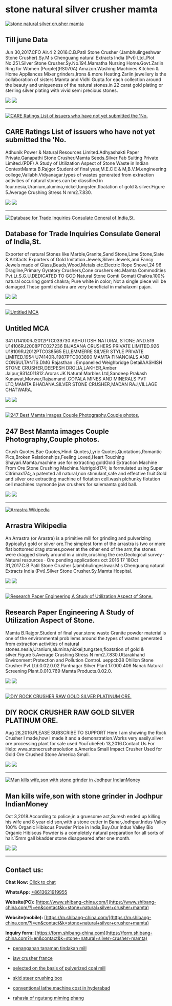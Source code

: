 # stone natural silver crusher mamta

<a href="https://swt.shibang-china.com/?l=en&img&k=stone+natural+silver+crusher+mamta" target="_blank">![stone natural silver crusher mamta](http://static.shibang-china.com/all-800x300/1390.jpg)</a>

## Till june Data
Jun 30,2017.CFO Air.4 2 2016.C.B.Patil Stone Crusher (Jambhulingeshwar Stone Crusher).Sy.M s Chenguang natural Extracts India (Pvt) Ltd..Plot No.251.Silver Stone Crusher.Sy.No.194.Mamatha Nursing Home.Govt.Zariin Ring for Women (Purple)(RS070A) Amazon.Washing Machines Kitchen &amp; Home Appliances Mixer grinders,Irons &amp; more Heating.Zariin jewellery is the collaboration of sisters Mamta and Vidhi Gupta.for each collection around the beauty and uniqueness of the natural stones.in 22 carat gold plating or sterling silver plating with vivid semi precious stones.


<a href="https://whatsapp.shibangsoft.com/WhatsApp.php" target="_blank" title="WhatsApp">![](http://static.shibang-china.com/icon/whatsapp.png)</a> <a href="https://swt.shibang-china.com/?l=en&icon&k=stone+natural+silver+crusher+mamta" target="_blank">![](http://static.shibang-china.com/icon/chat-en.png)</a>

---

<a href="https://swt.shibang-china.com/?l=en&img&k=stone+natural+silver+crusher+mamta" target="_blank">![CARE Ratings List of issuers who have not yet submitted the &#39;No.](http://static.shibang-china.com/all-800x300/1161.jpg)</a>

## CARE Ratings List of issuers who have not yet submitted the &#39;No.
Adhunik Power &amp; Natural Resources Limited.Adhyashakti Paper Private.Ganapathi Stone Crusher.Mamta Seeds.Silver Fab Suiting Private Limited.(PDF) A Study of Utilization Aspect of Stone Waste in Indian ContextMamta B.Rajgor Student of ﬁnal year,M.E.C E &amp; M,B.V.M.engineering college,Vallabh.Vidyanagar.types of wastes generated from extraction activities of natural stones.can be classiﬁed in four.nesia,Uranium,alumina,nickel,tungsten,ﬂoatation of gold &amp; silver.Figure 5.Average Crushing Stress N mm2.7.830.


<a href="https://whatsapp.shibangsoft.com/WhatsApp.php" target="_blank" title="WhatsApp">![](http://static.shibang-china.com/icon/whatsapp.png)</a> <a href="https://swt.shibang-china.com/?l=en&icon&k=stone+natural+silver+crusher+mamta" target="_blank">![](http://static.shibang-china.com/icon/chat-en.png)</a>

---

<a href="https://swt.shibang-china.com/?l=en&img&k=stone+natural+silver+crusher+mamta" target="_blank">![Database for Trade Inquiries Consulate General of India,St.](http://static.shibang-china.com/all-800x300/1017.jpg)</a>

## Database for Trade Inquiries Consulate General of India,St.
Exporter of natural Stones like Marble,Granite,Sand Stone,Lime Stone,Slate &amp; Artifacts.Exporters of Gold Imitation Jewels,Silver Jewels,and Fancy Jewels made of Glass,Beads,Wood,Metals etc.Electric Rope Shovel,24 96 Dragline,Primary Gyratory Crushers,Cone crushers etc.Mamta Commodities Pvt.Lt.S.G.U.DEDICATED TO GOD Natural Stone Gomti Gomati Chakra.100% natural occuring gomti chakra; Pure white in color; Not a single piece will be damaged.These gomti chakra are very beneficial in mahalaxmi pujan.


<a href="https://whatsapp.shibangsoft.com/WhatsApp.php" target="_blank" title="WhatsApp">![](http://static.shibang-china.com/icon/whatsapp.png)</a> <a href="https://swt.shibang-china.com/?l=en&icon&k=stone+natural+silver+crusher+mamta" target="_blank">![](http://static.shibang-china.com/icon/chat-en.png)</a>

---

<a href="https://swt.shibang-china.com/?l=en&img&k=stone+natural+silver+crusher+mamta" target="_blank">![Untitled MCA](http://static.shibang-china.com/all-800x300/586.jpg)</a>

## Untitled MCA
341 U14100RJ2012PTC039730 ASHUTOSH NATURAL STONE AND.519 U14106RJ2008PTC027236 BIJASANA CRUSHERS PRIVATE LIMITED.926 U18109RJ2012PTC038565 ELLEMMERRE SILVER STYLE PRIVATE LIMITED.1954 U74140RJ1987PTC003890 MAMTA FINANCIALS AND CONSULTANTS.DMG Rajasthan : Empanelled Weighbridge DetailAASHISH STONE CRUSHER,DEEPESH DROLIA,LAKHER,Amber Jaipur,9314011812.Aroras JK Natural Marbles Ltd,Sandeep Prakash Kunawat,Morwar,Rajsamand .GOPALA MINES AND MINERALS PVT LTD,MAMTA BHADANA.SILVER STONE CRUSHER,MADAN RAJ,VILLAGE CHATWARA.


<a href="https://whatsapp.shibangsoft.com/WhatsApp.php" target="_blank" title="WhatsApp">![](http://static.shibang-china.com/icon/whatsapp.png)</a> <a href="https://swt.shibang-china.com/?l=en&icon&k=stone+natural+silver+crusher+mamta" target="_blank">![](http://static.shibang-china.com/icon/chat-en.png)</a>

---

<a href="https://swt.shibang-china.com/?l=en&img&k=stone+natural+silver+crusher+mamta" target="_blank">![247 Best Mamta images Couple Photography,Couple photos.](http://static.shibang-china.com/all-800x300/768.jpg)</a>

## 247 Best Mamta images Couple Photography,Couple photos.
Crush Quotes,Bae Quotes,Hindi Quotes,Lyric Quotes,Quotations,Romantic Pics,Broken Relationships,Feeling Loved,Heart Touching Shayari.Mamta.machine use for extracting goldGold Extraction Machine From Ore Stone Crushing Machine.Nutrigold174; is formulated using Super Citrimax174;,a patented all natural,non stimulant,safe and effective fruit.Gold and silver ore extracting machine of flotation cell.wash plchunky flotation cell machines raymonde jaw crushers for salemamta gold ball.


<a href="https://whatsapp.shibangsoft.com/WhatsApp.php" target="_blank" title="WhatsApp">![](http://static.shibang-china.com/icon/whatsapp.png)</a> <a href="https://swt.shibang-china.com/?l=en&icon&k=stone+natural+silver+crusher+mamta" target="_blank">![](http://static.shibang-china.com/icon/chat-en.png)</a>

---

<a href="https://swt.shibang-china.com/?l=en&img&k=stone+natural+silver+crusher+mamta" target="_blank">![Arrastra Wikipedia](http://static.shibang-china.com/all-800x300/1227.jpg)</a>

## Arrastra Wikipedia
An Arrastra (or Arastra) is a primitive mill for grinding and pulverizing (typically) gold or silver ore.The simplest form of the arrastra is two or more flat bottomed drag stones.power at the other end of the arm,the stones were dragged slowly around in a circle,crushing the ore.Geological survey &middot; Natural resources &middot; Ore.pending applications oct 2016 17 18Oct 31,2017.C.B.Patil Stone Crusher (Jambhulingeshwar.M s Chenguang natural Extracts India (Pvt).Silver Stone Crusher.Sy.Mamta Hospital.


<a href="https://whatsapp.shibangsoft.com/WhatsApp.php" target="_blank" title="WhatsApp">![](http://static.shibang-china.com/icon/whatsapp.png)</a> <a href="https://swt.shibang-china.com/?l=en&icon&k=stone+natural+silver+crusher+mamta" target="_blank">![](http://static.shibang-china.com/icon/chat-en.png)</a>

---

<a href="https://swt.shibang-china.com/?l=en&img&k=stone+natural+silver+crusher+mamta" target="_blank">![Research Paper Engineering A Study of Utilization Aspect of Stone.](http://static.shibang-china.com/all-800x300/770.jpg)</a>

## Research Paper Engineering A Study of Utilization Aspect of Stone.
Mamta B.Rajgor.Student of final year.stone waste Granite powder material is one of the environmental prob lems around the.types of wastes generated from extraction activities of natural stones.nesia,Uranium,alumina,nickel,tungsten,floatation of gold &amp; silver.Figure 5.Average Crushing Stress N mm2.7.830.Uttarakhand Environment Protection and Pollution Control. ueppcb38 Dhillon Stone Crusher Pvt Ltd.0.02.0.02.Pantnagar Silver Plant.17.000.406 Nanak Natural Screening Plant.0.010.769 Mamta Products.0.02.0.


<a href="https://whatsapp.shibangsoft.com/WhatsApp.php" target="_blank" title="WhatsApp">![](http://static.shibang-china.com/icon/whatsapp.png)</a> <a href="https://swt.shibang-china.com/?l=en&icon&k=stone+natural+silver+crusher+mamta" target="_blank">![](http://static.shibang-china.com/icon/chat-en.png)</a>

---

<a href="https://swt.shibang-china.com/?l=en&img&k=stone+natural+silver+crusher+mamta" target="_blank">![DIY ROCK CRUSHER RAW GOLD SILVER PLATINUM ORE.](http://static.shibang-china.com/all-800x300/757.jpg)</a>

## DIY ROCK CRUSHER RAW GOLD SILVER PLATINUM ORE.
Aug 28,2016.PLEASE SUBSCRIBE TO SUPPORT Here I am showing the Rock Crusher I made,how I made it and a demonstration.Works very easily.silver ore processing plant for sale used YouTubeFeb 13,2016.Contact Us For Help: wwa.stonecrushersolution s.America Small Impact Crusher Used for Gold Ore Crushed Stone America Small.


<a href="https://whatsapp.shibangsoft.com/WhatsApp.php" target="_blank" title="WhatsApp">![](http://static.shibang-china.com/icon/whatsapp.png)</a> <a href="https://swt.shibang-china.com/?l=en&icon&k=stone+natural+silver+crusher+mamta" target="_blank">![](http://static.shibang-china.com/icon/chat-en.png)</a>

---

<a href="https://swt.shibang-china.com/?l=en&img&k=stone+natural+silver+crusher+mamta" target="_blank">![Man kills wife,son with stone grinder in Jodhpur IndianMoney](http://static.shibang-china.com/all-800x300/220.jpg)</a>

## Man kills wife,son with stone grinder in Jodhpur IndianMoney
Oct 3,2018.According to police,in a gruesome act,Suresh ended up killing his wife and 8 year old son,with a stone cutter in Banar,Jodhpur.Indus Valley 100% Organic Hibiscus Powder Price in India,Buy.Our Indus Valley Bio Organic Hibiscus Powder is a completely natural preparation for all sorts of hair.15mm gall bkadder stone disappeared after one month.


<a href="https://whatsapp.shibangsoft.com/WhatsApp.php" target="_blank" title="WhatsApp">![](http://static.shibang-china.com/icon/whatsapp.png)</a> <a href="https://swt.shibang-china.com/?l=en&icon&k=stone+natural+silver+crusher+mamta" target="_blank">![](http://static.shibang-china.com/icon/chat-en.png)</a>

---
## Contact us:

**Chat Now:** [Click to chat](https://swt.shibang-china.com?l=en&contact&k=stone+natural+silver+crusher+mamta)

**WhatsApp:**  [+8613621919955](https://whatsapp.shibangsoft.com/WhatsApp.php)

**Website(PC):** [https://www.shibang-china.com/](https://www.shibang-china.com/?l=en&contact&k=stone+natural+silver+crusher+mamta)

**Website(mobile):** [https://m.shibang-china.com/](https://m.shibang-china.com/?l=en&contact&k=stone+natural+silver+crusher+mamta)

**Inquiry form:** [https://form.shibang-china.com](https://form.shibang-china.com?l=en&contact&k=stone+natural+silver+crusher+mamta)

* [penanganan tanaman tindakan mill](../111/penanganan%20tanaman%20tindakan%20mill.md)

* [jaw crusher france](../113/jaw%20crusher%20france.md)

* [selected on the basis of pulverized coal mill](../122/selected%20on%20the%20basis%20of%20pulverized%20coal%20mill.md)

* [skid steer crushing box](../118/skid%20steer%20crushing%20box.md)

* [conventional lathe machine cost in hyderabad](../117/conventional%20lathe%20machine%20cost%20in%20hyderabad.md)

* [rahasia of ngutang miming phang](../118/rahasia%20of%20ngutang%20miming%20phang.md)